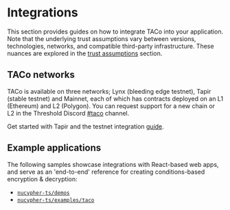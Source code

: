 # Integrations

This section provides guides on how to integrate TACo into your application. Note that the underlying trust assumptions vary between versions, technologies, networks, and compatible third-party infrastructure. These nuances are explored in the [trust assumptions](../trust-assumptions/) section.&#x20;

## TACo networks

TACo is available on three networks; Lynx (bleeding edge testnet), Tapir (stable testnet) and Mainnet, each of which has contracts deployed on an L1 (Ethereum) and L2 (Polygon). You can request support for a new chain or L2 in the Threshold Discord [#taco](https://discord.com/channels/866378471868727316/870383642751430666) channel.&#x20;

Get started with Tapir and the testnet integration [guide](../application-development/get-started-with-tac.md).&#x20;

## Example applications

The following samples showcase integrations with React-based web apps, and serve as an 'end-to-end' reference for creating conditions-based encryption & decryption:

* [`nucypher-ts/demos`](https://github.com/nucypher/nucypher-ts/tree/main/demos)
* [`nucypher-ts/examples/taco`](https://github.com/nucypher/nucypher-ts/tree/main/examples/taco)
